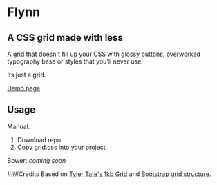 Flynn
=====

A CSS grid made with less
-------------------------
A grid that doesn't fill up your CSS with glossy buttons, overworked typography base or styles that you'll never use.

Its just a grid.

[Demo page](http://david.darn.es/flynn/)

Usage
-----
Manual:

1. Download repo
2. Copy grid.css into your project

Bower:
*coming soon*

###Credits
Based on [Tyler Tate's 1kb Grid](http://www.usabilitypost.com/2009/05/29/the-1kb-css-grid-part-1/) and [Bootstrap grid structure](http://getbootstrap.com/).
